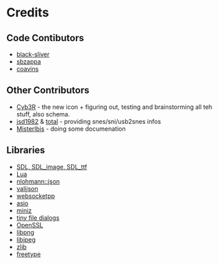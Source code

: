 # Credits

## Code Contibutors

* [black-sliver](https://github.com/black-sliver)
* [sbzappa](https://github.com/sbzappa)
* [coavins](https://github.com/coavins/)

## Other Contributors

* [Cyb3R](https://github.com/Cyb3RGER) - the new icon + figuring out, testing and brainstorming all teh stuff, also schema.
* [jsd1982](https://github.com/JamesDunne) & [total](https://github.com/tewtal) - providing snes/sni/usb2snes infos
* [MisterIbis]( https://github.com/MisterIbis) - doing some documenation

## Libraries

* [SDL, SDL_image, SDL_ttf](https://www.libsdl.org/)
* [Lua](https://github.com/lua/lua)
* [nlohmann::json](https://github.com/nlohmann/json)
* [valijson](https://github.com/tristanpenman/valijson)
* [websocketpp](https://github.com/zaphoyd/websocketpp)
* [asio](https://github.com/chriskohlhoff/asio)
* [miniz](https://github.com/richgel999/miniz)
* [tiny file dialogs](https://sourceforge.net/projects/tinyfiledialogs/)
* [OpenSSL](https://www.openssl.org/)
* [libpng](http://www.libpng.org/)
* [libjpeg](https://www.ijg.org/)
* [zlib](https://zlib.net/)
* [freetype](https://freetype.org/)
